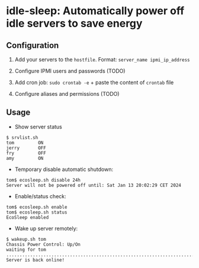 # idle-sleep: Automatically power off idle servers to save energy

## Configuration

1. Add your servers to the `hostfile`. Format: `server_name ipmi_ip_address`

2. Configure IPMI users and passwords (TODO) 

3. Add cron job: `sudo crontab -e` + paste the content of `crontab` file

4. Configure aliases and permissions (TODO)

## Usage

* Show server status

```
$ srvlist.sh 
tom         ON
jerry       OFF
fry         OFF
amy         ON
```

* Temporary disable automatic shutdown:

```
tom$ ecosleep.sh disable 24h
Server will not be powered off until: Sat Jan 13 20:02:29 CET 2024
```

* Enable/status check:

```
tom$ ecosleep.sh enable
tom$ ecosleep.sh status
EcoSleep enabled
```

* Wake up server remotely:

```
$ wakeup.sh tom
Chassis Power Control: Up/On
waiting for tom ................................................................................................
Server is back online!
```
